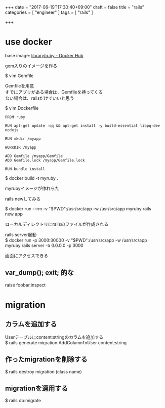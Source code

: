 +++
date = "2017-06-19T17:30:40+09:00"
draft = false
title = "rails"
categories = [ "engineer" ]
tags = [ "rails" ]

+++

# use docker

base image: [library/ruby \- Docker Hub](https://hub.docker.com/_/ruby/)

gem入りのイメージを作る  

$ vim Gemfile

Gemfileを用意  
すでにアプリがある場合は、Gemfileを持ってくる  
ない場合は、railsだけでいいと思う  

$ vim Dockerfile

```
FROM ruby

RUN apt-get update -qq && apt-get install -y build-essential libpq-dev nodejs

RUN mkdir /myapp

WORKDIR /myapp

ADD Gemfile /myapp/Gemfile
ADD Gemfile.lock /myapp/Gemfile.lock

RUN bundle install
```

$ docker build -t myruby .

myrubyイメージが作れらた

rails newしてみる

$ docker run --rm -v "$PWD":/usr/src/app -w /usr/src/app myruby rails new app

ローカルディレクトリにrailsのファイルが作成される

rails server起動  
$ docker run -p 3000:30000 -v "$PWD":/usr/src/app -w /usr/src/app myruby rails server -b 0.0.0.0 -p 3000

画面にアクセスできる  

## var_dump(); exit; 的な

raise foobar.inspect

# migration

## カラムを追加する

Userテーブルにcontent:stringのカラムを追加する  
$ rails generate migration AddColumnToUser content:string

## 作ったmigrationを削除する

$ rails destroy migration (class name)

## migrationを適用する

$ rails db:migrate
